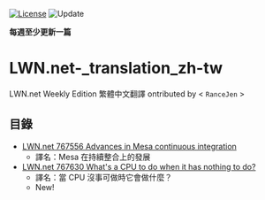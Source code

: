[![License](https://img.shields.io/badge/license-CC4.0-blue.svg)](./LICENSE.md) ![Update](https://img.shields.io/badge/update-weekly-green.svg)

**每週至少更新一篇**

# LWN.net-_translation_zh-tw
LWN.net Weekly Edition 繁體中文翻譯
ontributed by < `RanceJen` >

## 目錄
* [LWN.net 767556 Advances in Mesa continuous integration](https://github.com/RanceJen/LWN.net-_translation_zh-tw/blob/master/LWN_767556.md)
  * 譯名：Mesa 在持續整合上的發展
* [LWN.net 767630 What's a CPU to do when it has nothing to do?](https://github.com/BodomMoon/LWN.net-_translation_zh-tw/blob/master/LWN_767630.md)
  * 譯名：當 CPU 沒事可做時它會做什麼？
  * New!
  

